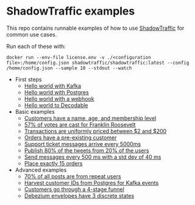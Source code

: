 # ShadowTraffic examples

This repo contains runnable examples of how to use [ShadowTraffic](http://shadowtraffic.io/) for common use cases.

Run each of these with:

```
docker run --env-file license.env -v ./<configuration file>:/home/config.json shadowtraffic/shadowtraffic:latest --config /home/config.json --sample 10 --stdout --watch
```

- First steps
    - [Hello world with Kafka](hello-world-kafka.json)
    - [Hello world with Postgres](hello-world-postgres.json)
    - [Hello world with a webhook](hello-world-webhook.json)
    - [Hello world to Decodable](decodable.json)
- Basic examples
    - [Customers have a name, age, and membership level](basic-customer.json)
    - [57% of votes are cast for Franklin Roosevelt](votes.json)
    - [Transactions are uniformly priced between $2 and $200](transactions.json)
    - [Orders have a pre-existing customer](customers-orders.json)
    - [Support ticket messages arrive every 5000ms](support-tickets.json)
    - [Publish 80% of the tweets from 20% of the users](tweets.json)
    - [Send messages every 500 ms with a std dev of 40 ms](throttle.json)
    - [Place exactly 15 orders](exactly.json)
- Advanced examples
    - [70% of all posts are from repeat users](repeat-users.json)
    - [Harvest customer IDs from Postgres for Kafka events](cross-connection.json)
    - [Customers go through a 4-stage funnel](funnel.json)
    - [Debezium envelopes have 3 discrete states](cdc.json)